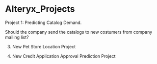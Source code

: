 # Alteryx_Projects

Project 1: Predicting Catalog Demand.

Should the company send the catalogs to new costumers from company mailing list?


3. New Pet Store Location Project

5. New Credit Application Approval Prediction Project


